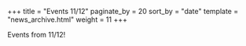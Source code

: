 +++
title = "Events 11/12"
paginate_by = 20
sort_by = "date"
template = "news_archive.html"
weight = 11
+++

Events from 11/12!
